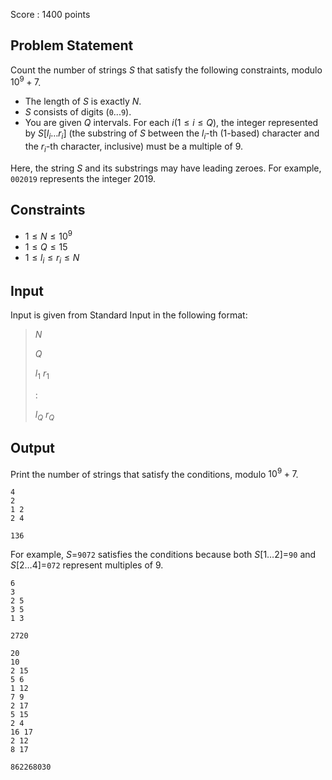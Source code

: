 Score : $1400$ points

## Problem Statement

Count the number of strings $S$ that satisfy the following constraints, modulo $10^9 + 7$.

- The length of $S$ is exactly $N$.
- $S$ consists of digits (`0`...`9`).
- You are given $Q$ intervals.
For each $i (1 \leq i \leq Q)$, the integer represented by $S[l_i \ldots r_i]$ (the substring of $S$ between the $l_i$-th ($1$-based) character and the $r_i$-th character, inclusive) must be a multiple of $9$.

Here, the string $S$ and its substrings may have leading zeroes.
For example, `002019` represents the integer $2019$.

## Constraints

- $1 \leq N \leq 10^9$
- $1 \leq Q \leq 15$
- $1 \leq l_i \leq r_i \leq N$

## Input

Input is given from Standard Input in the following format:

> $N$
> 
> $Q$
> 
> $l_1$ $r_1$
> 
> $:$
> 
> $l_Q$ $r_Q$

## Output

Print the number of strings that satisfy the conditions, modulo $10^9 + 7$.

```input1
4
2
1 2
2 4
```

```output1
136
```

For example, $S =$`9072` satisfies the conditions because both $S[1 \ldots 2] =$`90` and $S[2 \ldots 4] =$`072` represent multiples of $9$.

```input2
6
3
2 5
3 5
1 3
```

```output2
2720
```

```input3
20
10
2 15
5 6
1 12
7 9
2 17
5 15
2 4
16 17
2 12
8 17
```

```output3
862268030
```